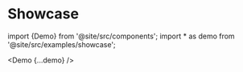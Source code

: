 # Showcase

import {Demo} from '@site/src/components';
import * as demo from '@site/src/examples/showcase';

<Demo {...demo} />
